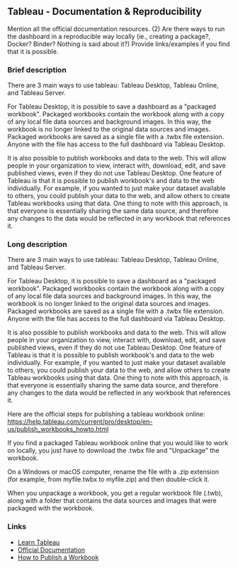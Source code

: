 
## Tableau - Documentation & Reproducibility

Mention all the official documentation resources. (2) Are there ways to run the dashboard in a reproducible way locally (ie., creating a package?, Docker? Binder? Nothing is said about it?) Provide links/examples if you find that it is possible.

### Brief description

There are 3 main ways to use tableau: Tableau Desktop, Tableau Online, and Tableau Server.

For Tableau Desktop, it is possible to save a dashboard as a "packaged workbook". Packaged workbooks contain the workbook along with a copy of any local file data sources and background images. In this way, the workbook is no longer linked to the original data sources and images. Packaged workbooks are saved as a single file with a .twbx file extension. Anyone with the file has access to the full dashboard via Tableau Desktop.

It is also possible to publish workbooks and data to the web. This will allow people in your organization to view, interact with, download, edit, and save published views, even if they do not use Tableau Desktop. One feature of Tableau is that it is possible to publish workbook's and data to the web individually. For example, if you wanted to just make your dataset available to others, you could publish your data to the web, and allow others to create Tableau workbooks using that data. One thing to note with this approach, is that everyone is essentially sharing the same data source, and therefore any changes to the data would be reflected in any workbook that references it.

### Long description

There are 3 main ways to use tableau: Tableau Desktop, Tableau Online, and Tableau Server.

For Tableau Desktop, it is possible to save a dashboard as a "packaged workbook". Packaged workbooks contain the workbook along with a copy of any local file data sources and background images. In this way, the workbook is no longer linked to the original data sources and images. Packaged workbooks are saved as a single file with a .twbx file extension. Anyone with the file has access to the full dashboard via Tableau Desktop.

It is also possible to publish workbooks and data to the web. This will allow people in your organization to view, interact with, download, edit, and save published views, even if they do not use Tableau Desktop. One feature of Tableau is that it is possible to publish workbook's and data to the web individually. For example, if you wanted to just make your dataset available to others, you could publish your data to the web, and allow others to create Tableau workbooks using that data. One thing to note with this approach, is that everyone is essentially sharing the same data source, and therefore any changes to the data would be reflected in any workbook that references it.

Here are the official steps for publishing a tableau workbook online: <https://help.tableau.com/current/pro/desktop/en-us/publish_workbooks_howto.html>

If you find a packaged Tableau workbook online that you would like to work on locally, you just have to download the .twbx file and "Unpackage" the workbook.

On a Windows or macOS computer, rename the file with a .zip extension (for example, from myfile.twbx to myfile.zip) and then double-click it.

When you unpackage a workbook, you get a regular workbook file (.twb), along with a folder that contains the data sources and images that were packaged with the workbook.

### Links

-   [Learn Tableau](https://www.tableau.com/learn)
-   [Official Documentation](https://www.tableau.com/support/help)
-   [How to Publish a Workbook](https://help.tableau.com/current/pro/desktop/en-us/publish_workbooks_howto.html)
